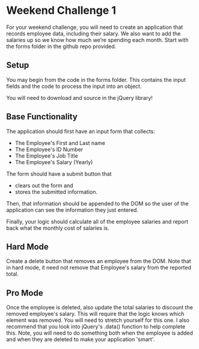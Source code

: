 # Weekend Challenge 1
For your weekend challenge, you will need to create an application that records employee data, including their salary. We also want to add the salaries up so we know how much we’re spending each month. Start with the forms folder in the github repo provided.

## Setup
You may begin from the code in the forms folder. This contains the input fields and the code to process the input into an object.

You will need to download and source in the jQuery library!

## Base Functionality
The application should first have an input form that collects:
- The Employee's First and Last name
- The Employee's ID Number
- The Employee's Job Title
- The Employee's Salary (Yearly)

The form should have a submit button that
- clears out the form and
- stores the submitted information.

Then, that information should be appended to the DOM so the user of the application can see the information they just entered.

Finally, your logic should calculate all of the employee salaries and report back what the monthly cost of salaries is.

## Hard Mode
Create a delete button that removes an employee from the DOM. Note that in hard mode, it need not remove that Employee's salary from the reported total.

## Pro Mode
Once the employee is deleted, also update the total salaries to discount the removed employee's salary. This will require that the logic knows which element was removed. You will need to stretch yourself for this one. I also recommend that you look into jQuery's .data() function to help complete this. Note, you will need to do something both when the employee is added and when they are deleted to make your application 'smart'.

